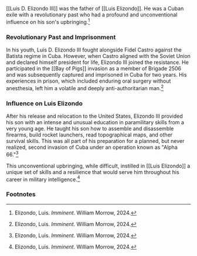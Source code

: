 [[Luis D. Elizondo III]] was the father of [[Luis Elizondo]]. He was a Cuban exile with a revolutionary past who had a profound and unconventional influence on his son's upbringing.[^1]

### Revolutionary Past and Imprisonment

In his youth, Luis D. Elizondo III fought alongside Fidel Castro against the Batista regime in Cuba. However, when Castro aligned with the Soviet Union and declared himself president for life, Elizondo III joined the resistance. He participated in the [[Bay of Pigs]] invasion as a member of Brigade 2506 and was subsequently captured and imprisoned in Cuba for two years. His experiences in prison, which included enduring oral surgery without anesthesia, left him a volatile and deeply anti-authoritarian man.[^1]

### Influence on Luis Elizondo

After his release and relocation to the United States, Elizondo III provided his son with an intense and unusual education in paramilitary skills from a very young age. He taught his son how to assemble and disassemble firearms, build rocket launchers, read topographical maps, and other survival skills. This was all part of his preparation for a planned, but never realized, second invasion of Cuba under an operation known as "Alpha 66."[^1]

This unconventional upbringing, while difficult, instilled in [[Luis Elizondo]] a unique set of skills and a resilience that would serve him throughout his career in military intelligence.[^1]

### Footnotes
[^1]: Elizondo, Luis. *Imminent*. William Morrow, 2024.
